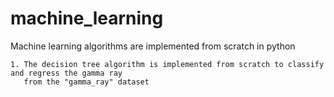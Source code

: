 # machine_learning
Machine learning algorithms are implemented from scratch in python

    1. The decision tree algorithm is implemented from scratch to classify and regress the gamma ray
       from the "gamma_ray" dataset 
